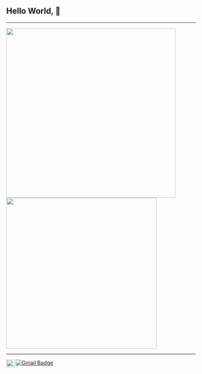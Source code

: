 
## Hello World,  👋




 ---
 

<a href="https://github.com/anuraghazra/github-readme-stats">
  <img align="center" width=450px src="https://github-readme-stats.vercel.app/api?username=vaniamesquita&show_icons=true" />
</a>
<a href="https://github.com/anuraghazra/convoychat">
  <img align="center" width=400px src="https://github-readme-stats.vercel.app/api/top-langs/?username=vaniamesquita&layout=compact&hide_border=true" />
</a>


---


[![Gmail Badge](https://img.shields.io/badge/-vaniasalesm@gmail.com-D14836?style=flat-square&logo=Gmail&logoColor=white&link=mailto:vaniasalesm@gmail.com)](mailto:vaniasalesm@gmail.com)
<a href="https://www.linkedin.com/in/vaniamesquita/" target="_blank" rel="nofollow"><img align="left" alt="LinkedIn" width="22px" src="https://cdn.jsdelivr.net/npm/simple-icons@v3/icons/linkedin.svg" /> </a>


